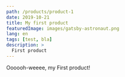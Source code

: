 ```yaml
---
path: /products/product-1
date: 2019-10-21
title: My first product
featuredImage: images/gatsby-astronaut.png
lang: en
tags: [test, bla]
description: >
  First product
---
```

Oooooh-weeee, my First product!

